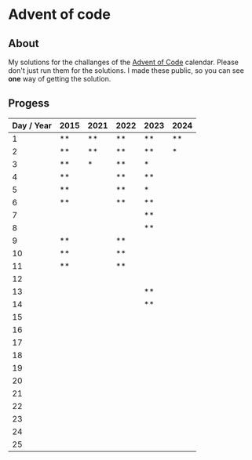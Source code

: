 # Advent of code

## About

My solutions for the challanges of the [Advent of Code](https://adventofcode.com) calendar.
Please don't just run them for the solutions. I made these public, so you can see **one** way of getting the solution.

## Progess

| Day / Year | 2015 | 2021 | 2022 | 2023 | 2024 |
| ---------- | ---- | ---- | ---- | ---- | ---- |
| 1          | \*\* | \*\* | \*\* | \*\* | \*\* |
| 2          | \*\* | \*\* | \*\* | \*\* | \*   |
| 3          | \*\* | \*   | \*\* | \*   |      |
| 4          | \*\* |      | \*\* | \*\* |      |
| 5          | \*\* |      | \*\* | \*   |      |
| 6          | \*\* |      | \*\* | \*\* |      |
| 7          |      |      |      | \*\* |      |
| 8          |      |      |      | \*\* |      |
| 9          | \*\* |      | \*\* |      |      |
| 10         | \*\* |      | \*\* |      |      |
| 11         | \*\* |      | \*\* |      |      |
| 12         |      |      |      |      |      |
| 13         |      |      |      | \*\* |      |
| 14         |      |      |      | \*\* |      |
| 15         |      |      |      |      |      |
| 16         |      |      |      |      |      |
| 17         |      |      |      |      |      |
| 18         |      |      |      |      |      |
| 19         |      |      |      |      |      |
| 20         |      |      |      |      |      |
| 21         |      |      |      |      |      |
| 22         |      |      |      |      |      |
| 23         |      |      |      |      |      |
| 24         |      |      |      |      |      |
| 25         |      |      |      |      |      |

